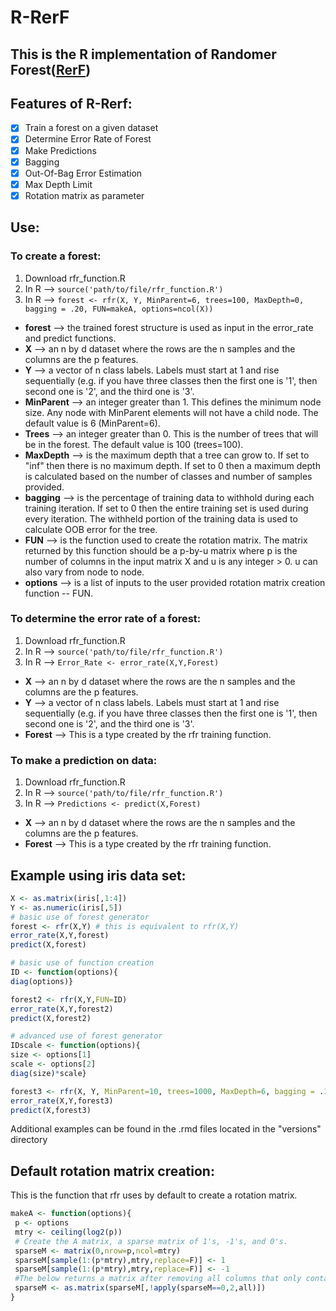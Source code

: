 # R-RerF
## This is the R implementation of Randomer Forest([RerF](https://arxiv.org/pdf/1506.03410v2.pdf "arxiv link to RerF paper"))


## Features of R-Rerf:
- [x] Train a forest on a given dataset
- [x] Determine Error Rate of Forest
- [x] Make Predictions
- [x] Bagging
- [x] Out-Of-Bag Error Estimation
- [x] Max Depth Limit
- [x] Rotation matrix as parameter

## Use:
###   To create a forest:
   1. Download rfr_function.R
   2. In R --> ```source('path/to/file/rfr_function.R')```  
   3. In R --> ```forest <- rfr(X, Y, MinParent=6, trees=100, MaxDepth=0, bagging = .20, FUN=makeA, options=ncol(X))```  
  - **forest** --> the trained forest structure is used as input in the error_rate and predict functions.
  - **X** --> an n by d dataset where the rows are the n samples and the columns are the p features.
  - **Y** --> a vector of n class labels.  Labels must start at 1 and rise sequentially (e.g. if you have three classes then the first one is '1', then second one is '2', and the third one is '3'.
  - **MinParent** --> an integer greater than 1.  This defines the minimum node size.  Any node with MinParent elements will not have a child node.  The default value is 6 (MinParent=6).
  - **Trees** --> an integer greater than 0.  This is the number of trees that will be in the forest.  The default value is 100 (trees=100).
  - **MaxDepth** --> is the maximum depth that a tree can grow to.  If set to "inf" then there is no maximum depth.  If set to 0 then a maximum depth is calculated based on the number of classes and number of samples provided.
  - **bagging** --> is the percentage of training data to withhold during each training iteration.  If set to 0 then the entire training set is used during every iteration.  The withheld portion of the training data  is used to calculate OOB error for the tree.
  - **FUN** --> is the function used to create the rotation matrix.  The matrix returned by this function should be a p-by-u matrix where p is the number of columns in the input matrix X and u is any integer > 0.  u can also vary from node to node.
  - **options** --> is a list of inputs to the user provided rotation matrix creation function -- FUN.

###   To determine the error rate of a forest:
   1. Download rfr_function.R
   2. In R --> ```source('path/to/file/rfr_function.R')```
   3. In R --> ```Error_Rate <- error_rate(X,Y,Forest)```
  - **X** --> an n by d dataset where the rows are the n samples and the columns are the p features.
  - **Y** --> a vector of n class labels.  Labels must start at 1 and rise sequentially (e.g. if you have three classes then the first one is '1', then second one is '2', and the third one is '3'.
  - **Forest** --> This is a type created by the rfr training function.

###   To make a prediction on data:
   1. Download rfr_function.R
   2. In R --> ```source('path/to/file/rfr_function.R')```
   3. In R --> ```Predictions <- predict(X,Forest)```
  - **X** --> an n by d dataset where the rows are the n samples and the columns are the p features.
  - **Forest** --> This is a type created by the rfr training function.

## Example using iris data set:
```R
X <- as.matrix(iris[,1:4])  
Y <- as.numeric(iris[,5])  
# basic use of forest generator
forest <- rfr(X,Y) # this is equivalent to rfr(X,Y)  
error_rate(X,Y,forest)  
predict(X,forest)

# basic use of function creation
ID <- function(options){
diag(options)}

forest2 <- rfr(X,Y,FUN=ID)
error_rate(X,Y,forest2)
predict(X,forest2)

# advanced use of forest generator
IDscale <- function(options){
size <- options[1]
scale <- options[2]
diag(size)*scale}

forest3 <- rfr(X, Y, MinParent=10, trees=1000, MaxDepth=6, bagging = .10, FUN=IDscale, options=c(nrow(X), .5)){
error_rate(X,Y,forest3)
predict(X,forest3)
```
Additional examples can be found in the .rmd files located in the "versions" directory

## Default rotation matrix creation:
This is the function that rfr uses by default to create a rotation matrix.
```R
makeA <- function(options){
 p <- options
 mtry <- ceiling(log2(p))
 # Create the A matrix, a sparse matrix of 1's, -1's, and 0's.
 sparseM <- matrix(0,nrow=p,ncol=mtry)
 sparseM[sample(1:(p*mtry),mtry,replace=F)] <- 1
 sparseM[sample(1:(p*mtry),mtry,replace=F)] <- -1
 #The below returns a matrix after removing all columns that only contain zeroes.
 sparseM <- as.matrix(sparseM[,!apply(sparseM==0,2,all)])
}
```
